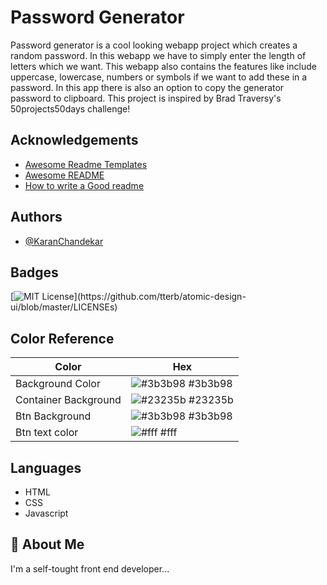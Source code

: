# Password Generator

Password generator is a cool looking webapp project which creates a random password. In this webapp we have to simply enter the length of letters which we want. This webapp also contains the features like include uppercase, lowercase, numbers or symbols if we want to add these in a password. In this app there is also an option to copy the generator password to clipboard. This project is inspired by Brad Traversy's 50projects50days challenge!

## Acknowledgements

- [Awesome Readme Templates](https://awesomeopensource.com/project/elangosundar/awesome-README-templates)
- [Awesome README](https://github.com/matiassingers/awesome-readme)
- [How to write a Good readme](https://bulldogjob.com/news/449-how-to-write-a-good-readme-for-your-github-project)

## Authors

- [@KaranChandekar](https://www.github.com/KaranChandekar)

## Badges

[![MIT License](https://img.shields.io/apm/l/atomic-design-ui.svg?)](https://github.com/tterb/atomic-design-ui/blob/master/LICENSEs)

## Color Reference

| Color                | Hex                                                              |
| -------------------- | ---------------------------------------------------------------- |
| Background Color     | ![#3b3b98](https://via.placeholder.com/10/3b3b98?text=+) #3b3b98 |
| Container Background | ![#23235b](https://via.placeholder.com/10/23235b?text=+) #23235b |
| Btn Background       | ![#3b3b98](https://via.placeholder.com/10/3b3b98?text=+) #3b3b98 |
| Btn text color       | ![#fff](https://via.placeholder.com/10/fff?text=+) #fff          |

## Languages

- HTML
- CSS
- Javascript

## 🚀 About Me

I'm a self-tought front end developer...
